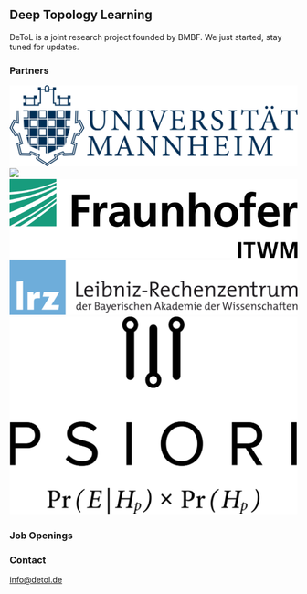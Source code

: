 ## Deep Topology Learning 

DeToL is a joint research project founded by BMBF. We just started, stay tuned for updates.

### Partners
![](2000px-Uni-mannheim.svg.png )
![](2000px-Albert-Ludwigs-Universität_Freiburg_2009_logo.svg.png)
![](Fraunhofer_ITWM.jpg)
![](lrz_wortbild_d_blau-230.png)
![](psiori-logo-white-pix.png)

### Job Openings


### Contact
info@detol.de
